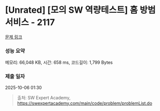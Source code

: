 # [Unrated] [모의 SW 역량테스트] 홈 방범 서비스 - 2117 

[문제 링크](https://swexpertacademy.com/main/code/problem/problemDetail.do?contestProbId=AV5V61LqAf8DFAWu) 

### 성능 요약

메모리: 66,048 KB, 시간: 658 ms, 코드길이: 1,799 Bytes

### 제출 일자

2025-10-06 01:30



> 출처: SW Expert Academy, https://swexpertacademy.com/main/code/problem/problemList.do